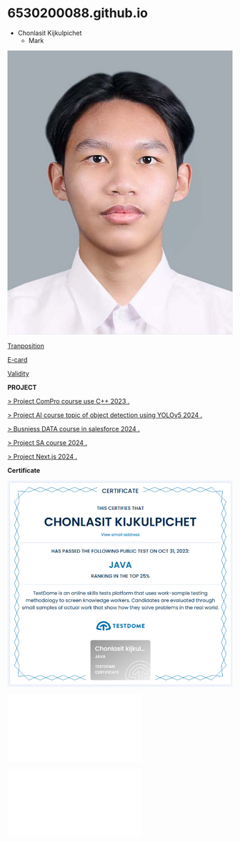 

# 6530200088.github.io
- Chonlasit Kijkulpichet
  - Mark

![Profile](photo/6530200088.jpg)


[Tranposition](tranposition.md)


[E-card](ecardChristmas.md)


[Validity](validity.md)


**PROJECT**

[ > Project ComPro course use C++ 2023 . ]()

[ > Project AI course topic of object detection using YOLOv5 2024 . ]()

[ > Busniess DATA course in salesforce 2024 . ]()

[ > Project SA course 2024 . ]()

[ > Project Next.js 2024 . ]()

**Certificate**


![TestDome certificate: Java . ](photo/javacertificate.png)



![MATHWORKS certificate : MATLAP Onramp . ](photo/certificate.pdf)




![MATHWORKS certificate : Introduction to Statistical Methods with MATLAB . ](photo/certificate02.pdf)



